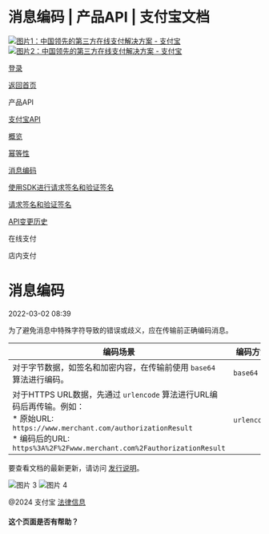 消息编码 | 产品API | 支付宝文档
===============

[![图片1：中国领先的第三方在线支付解决方案 - 支付宝](./img_m_a52690f40beef33d7d37f1bda6f48c27.svg)![图片2：中国领先的第三方在线支付解决方案 - 支付宝](./img_m_d70d46fd32b98952674df01c03131d87.svg)](/docs/zh-cn/)

[登录](https://global.alipay.com/ilogin/account_login.htm?goto=https%3A%2F%2Fglobal.alipay.com%2Fdocs%2Fac%2Fams%2Fme)

[返回首页](../../zh-cn/)

产品API

[支付宝API](/docs/zh-cn/ac/ams/api)

[概览](/docs/zh-cn/ac/ams/api_fund)

[幂等性](/docs/zh-cn/ac/ams/idempotency)

[消息编码](/docs/zh-cn/ac/ams/me)

[使用SDK进行请求签名和验证签名](/docs/zh-cn/ac/ams/signature_sdk)

[请求签名和验证签名](/docs/zh-cn/ac/ams/digital_signature?pageVersion=34)

[API变更历史](/docs/zh-cn/ac/ams/changehistory)

在线支付

店内支付

消息编码
==========

2022-03-02 08:39

为了避免消息中特殊字符导致的错误或歧义，应在传输前正确编码消息。

| **编码场景** | **编码方法** |
| --- | --- |
| 对于字节数据，如签名和加密内容，在传输前使用 `base64` 算法进行编码。 | `base64` |
| 对于HTTPS URL数据，先通过 `urlencode` 算法进行URL编码后再传输。例如： <br> * 原始URL: `https://www.merchant.com/authorizationResult` <br> * 编码后的URL: `https%3A%2F%2Fwww.merchant.com%2FauthorizationResult` | `urlencode` |

要查看文档的最新更新，请访问 [发行说明](https://global.alipay.com/docs/releasenotes)。

![图片 3](https://ac.alipay.com/storage/2021/5/20/19b2c126-9442-4f16-8f20-e539b1db482a.png) ![图片 4](https://ac.alipay.com/storage/2021/5/20/e9f3f154-dbf0-455f-89f0-b3d4e0c14481.png)

@2024 支付宝 [法律信息](https://global.alipay.com/docs/ac/platform/membership)

#### 这个页面是否有帮助？